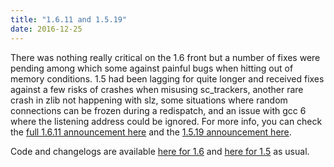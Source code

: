 ```yaml
---
title: "1.6.11 and 1.5.19"
date: 2016-12-25
---
```


There was nothing really critical on the 1.6 front but a number of fixes were pending among which some against painful bugs when hitting out of memory conditions. 1.5 had been lagging for quite longer and received fixes against a few risks of crashes when misusing sc\_trackers, another rare crash in zlib not happening with slz, some situations where random connections can be frozen during a redispatch, and an issue with gcc 6 where the listening address could be ignored. For more info, you can check the [full 1.6.11 announcement here](https://www.mail-archive.com/haproxy@formilux.org/msg24440.html) and the [1.5.19 announcement here](https://www.mail-archive.com/haproxy@formilux.org/msg24441.html).

Code and changelogs are available [here for 1.6](/download/1.6/src/) and [here for 1.5](/download/1.5/src/) as usual.
